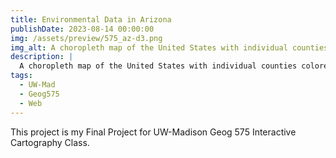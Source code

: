 ```yaml
---
title: Environmental Data in Arizona
publishDate: 2023-08-14 00:00:00
img: /assets/preview/575_az-d3.png
img_alt: A choropleth map of the United States with individual counties colored by the percent of adults who get less than 7 hours of sleep.
description: |
  A choropleth map of the United States with individual counties colored by the percent of adults who get less than 7 hours of sleep.
tags:
  - UW-Mad
  - Geog575
  - Web
---
```


This project is my Final Project for UW-Madison Geog 575 Interactive Cartography Class.